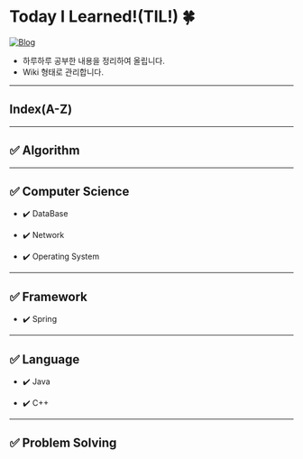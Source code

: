 # Today I Learned!(TIL!) 🍀
[![Blog](https://img.shields.io/badge/Blog-daisy.day()-yellow.svg)](https://daisy-day.tistory.com/)

- 하루하루 공부한 내용을 정리하여 올립니다.
- Wiki 형태로 관리합니다.

---
## Index(A-Z)

---
## ✅ Algorithm

---
## ✅ Computer Science
* ✔️ DataBase

* ✔️ Network

* ✔️ Operating System

---
## ✅ Framework
* ✔️ Spring

---
## ✅ Language
* ✔️ Java

* ✔️ C++

---
## ✅ Problem Solving
